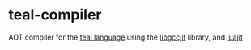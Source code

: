 # teal-compiler

AOT compiler for the [teal language](https://github.com/teal-language/tl) using the [libgccjit](https://gcc.gnu.org/onlinedocs/jit/index.html) library, and [luajit](https://luajit.org)
